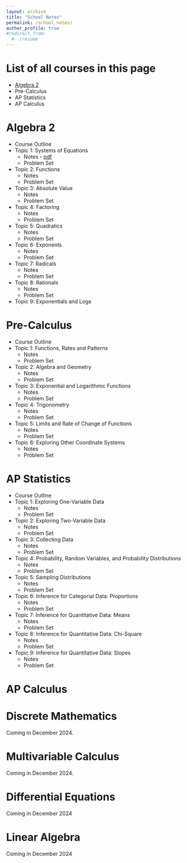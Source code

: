 ```yaml
---
layout: archive
title: "School Notes"
permalink: /school_notes/
author_profile: true
#redirect_from:
  #- /resume
---
```




List of all courses in this page
======
* [Algebra 2](#Algebra_2)
* Pre-Calculus
* AP Statistics
* AP Calculus 

Algebra 2<a name="Algebra_2">
======
* Course Outline
* Topic 1: Systems of Equations
  * Notes - <a href = "https://stasyaaaaa.github.io/stasya/files/Algebra_2_Course_Schedule.pdf">pdf</a>
  * Problem Set
* Topic 2: Functions
  * Notes
  * Problem Set
* Topic 3: Absolute Value
  * Notes
  * Problem Set
* Topic 4: Factoring
  * Notes
  * Problem Set
* Topic 5: Quadratics
  * Notes
  * Problem Set
* Topic 6: Exponents
  * Notes
  * Problem Set
* Topic 7: Radicals
  * Notes
  * Problem Set
* Topic 8: Rationals
  * Notes
  * Problem Set
* Topic 9: Exponentials and Logs

Pre-Calculus
======
* Course Outline
* Topic 1: Functions, Rates and Patterns
  * Notes
  * Problem Set
* Topic 2: Algebra and Geometry
  * Notes
  * Problem Set
* Topic 3: Exponential and Logarithmic Functions
  * Notes
  * Problem Set
* Topic 4: Trigonometry
  * Notes
  * Problem Set
* Topic 5: Limits and Rate of Change of Functions
  * Notes
  * Problem Set
* Topic 6: Exploring Other Coordinate Systems
  * Notes
  * Problem Set
  
AP Statistics
======
* Course Outline
* Topic 1: Exploring One-Variable Data
  * Notes
  * Problem Set
* Topic 2: Exploring Two-Variable Data
  * Notes
  * Problem Set
* Topic 3: Collecting Data
  * Notes
  * Problem Set
* Topic 4: Probability, Random Variables, and Probability Distributions
  * Notes
  * Problem Set
* Topic 5: Sampling Distributions
  * Notes
  * Problem Set
* Topic 6: Inference for Categorial Data: Proportions
  * Notes
  * Problem Set
* Topic 7: Inference for Quantitative Data: Means
  * Notes
  * Problem Set
* Topic 8: Inference for Quantitative Data: Chi-Square
  * Notes
  * Problem Set
* Topic 9: Inference for Quantitative Data: Slopes
  * Notes
  * Problem Set

AP Calculus
======


Discrete Mathematics
======
Coming in December 2024. 
  
Multivariable Calculus
======
Coming in December 2024. 
  
Differential Equations
======
Coming in December 2024

Linear Algebra
======
Coming in December 2024
